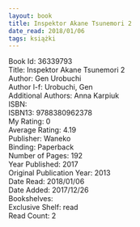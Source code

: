 ```yaml
---
layout: book
title: Inspektor Akane Tsunemori 2
date_read: 2018/01/06
tags: książki
---
```


Book Id: 36339793<br />
Title: Inspektor Akane Tsunemori 2<br />
Author: Gen Urobuchi<br />
Author l-f: Urobuchi, Gen<br />
Additional Authors: Anna Karpiuk<br />
ISBN: <br />
ISBN13: 9788380962378<br />
My Rating: 0<br />
Average Rating: 4.19<br />
Publisher: Waneko<br />
Binding: Paperback<br />
Number of Pages: 192<br />
Year Published: 2017<br />
Original Publication Year: 2013<br />
Date Read: 2018/01/06<br />
Date Added: 2017/12/26<br />
Bookshelves: <br />
Exclusive Shelf: read<br />
Read Count: 2<br />


